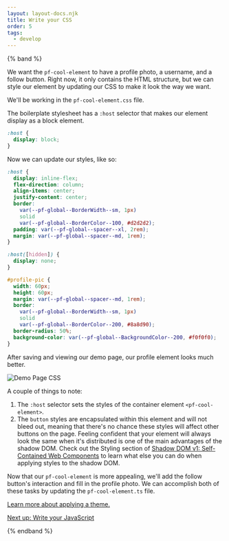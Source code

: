 ```yaml
---
layout: layout-docs.njk
title: Write your CSS
order: 5
tags:
  - develop
---
```


<style>
  img {
    max-width: 100%;
  }
</style>


{% band %}

We want the `pf-cool-element` to have a profile photo, a username, and a follow button.
Right now, it only contains the HTML structure, but we can style our element by 
updating our CSS to make it look the way we want.

We'll be working in the `pf-cool-element.css` file.

The boilerplate stylesheet has a `:host` selector that makes our element display 
as a block element.

```css
:host {
  display: block;
}
```

Now we can update our styles, like so:

```css
:host {
  display: inline-flex;
  flex-direction: column;
  align-items: center;
  justify-content: center;
  border: 
    var(--pf-global--BorderWidth--sm, 1px) 
    solid 
    var(--pf-global--BorderColor--100, #d2d2d2);
  padding: var(--pf-global--spacer--xl, 2rem);
  margin: var(--pf-global--spacer--md, 1rem);
}

:host([hidden]) {
  display: none;
}

#profile-pic {
  width: 60px;
  height: 60px;
  margin: var(--pf-global--spacer--md, 1rem);
  border: 
    var(--pf-global--BorderWidth--sm, 1px) 
    solid 
    var(--pf-global--BorderColor--200, #8a8d90);
  border-radius: 50%;
  background-color: var(--pf-global--BackgroundColor--200, #f0f0f0);
}
```

After saving and viewing our demo page, our profile element looks much better.

![Demo Page CSS](/images/develop/develop-css.png)

A couple of things to note:

1.  The `:host` selector sets the styles of the container element `<pf-cool-element>`.
2.  The `button` styles are encapsulated within this element and will not bleed out, meaning that there's no chance these styles will affect other buttons on the page. Feeling confident that your element will always look the same when it's distributed is one of the main advantages of the shadow DOM. Check out the Styling section of [Shadow DOM v1: Self-Contained Web Components](https://developers.google.com/web/fundamentals/web-components/shadowdom#styling) to learn what else you can do when applying styles to the shadow DOM.

Now that our `pf-cool-element` is more appealing, we'll add the follow button's interaction
and fill in the profile photo.
We can accomplish both of these tasks by updating the `pf-cool-element.ts` file.

<a href="{{ '/theming/' | url }}">Learn more about applying a theme.</a>

<a class="cta" href="{{ '../javascript' | url }}">Next up: Write your JavaScript</a>

{% endband %}